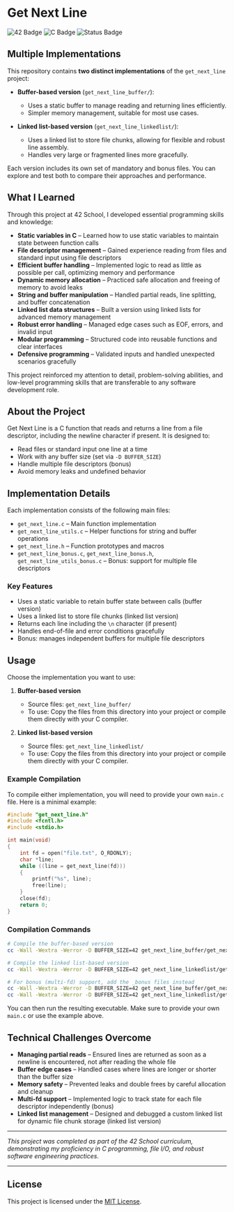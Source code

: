 # Get Next Line

![42 Badge](https://img.shields.io/badge/42-Get_Next_Line-brightgreen)
![C Badge](https://img.shields.io/badge/Language-C-blue)
![Status Badge](https://img.shields.io/badge/Status-Completed-success)

## Multiple Implementations

This repository contains **two distinct implementations** of the `get_next_line` project:

- **Buffer-based version** (`get_next_line_buffer/`):
  - Uses a static buffer to manage reading and returning lines efficiently.
  - Simpler memory management, suitable for most use cases.

- **Linked list-based version** (`get_next_line_linkedlist/`):
  - Uses a linked list to store file chunks, allowing for flexible and robust line assembly.
  - Handles very large or fragmented lines more gracefully.

Each version includes its own set of mandatory and bonus files. You can explore and test both to compare their approaches and performance.

## What I Learned

Through this project at 42 School, I developed essential programming skills and knowledge:

- **Static variables in C** – Learned how to use static variables to maintain state between function calls
- **File descriptor management** – Gained experience reading from files and standard input using file descriptors
- **Efficient buffer handling** – Implemented logic to read as little as possible per call, optimizing memory and performance
- **Dynamic memory allocation** – Practiced safe allocation and freeing of memory to avoid leaks
- **String and buffer manipulation** – Handled partial reads, line splitting, and buffer concatenation
- **Linked list data structures** – Built a version using linked lists for advanced memory management
- **Robust error handling** – Managed edge cases such as EOF, errors, and invalid input
- **Modular programming** – Structured code into reusable functions and clear interfaces
- **Defensive programming** – Validated inputs and handled unexpected scenarios gracefully

This project reinforced my attention to detail, problem-solving abilities, and low-level programming skills that are transferable to any software development role.

## About the Project

Get Next Line is a C function that reads and returns a line from a file descriptor, including the newline character if present. It is designed to:

- Read files or standard input one line at a time
- Work with any buffer size (set via `-D BUFFER_SIZE`)
- Handle multiple file descriptors (bonus)
- Avoid memory leaks and undefined behavior

## Implementation Details

Each implementation consists of the following main files:

- `get_next_line.c` – Main function implementation
- `get_next_line_utils.c` – Helper functions for string and buffer operations
- `get_next_line.h` – Function prototypes and macros
- `get_next_line_bonus.c`, `get_next_line_bonus.h`, `get_next_line_utils_bonus.c` – Bonus: support for multiple file descriptors

### Key Features

- Uses a static variable to retain buffer state between calls (buffer version)
- Uses a linked list to store file chunks (linked list version)
- Returns each line including the `\n` character (if present)
- Handles end-of-file and error conditions gracefully
- Bonus: manages independent buffers for multiple file descriptors

## Usage

Choose the implementation you want to use:

1. **Buffer-based version**
   - Source files: `get_next_line_buffer/`
   - To use: Copy the files from this directory into your project or compile them directly with your C compiler.

2. **Linked list-based version**
   - Source files: `get_next_line_linkedlist/`
   - To use: Copy the files from this directory into your project or compile them directly with your C compiler.

### Example Compilation

To compile either implementation, you will need to provide your own `main.c` file. Here is a minimal example:

```c
#include "get_next_line.h"
#include <fcntl.h>
#include <stdio.h>

int main(void)
{
    int fd = open("file.txt", O_RDONLY);
    char *line;
    while ((line = get_next_line(fd)))
    {
        printf("%s", line);
        free(line);
    }
    close(fd);
    return 0;
}
```

### Compilation Commands

```bash
# Compile the buffer-based version
cc -Wall -Wextra -Werror -D BUFFER_SIZE=42 get_next_line_buffer/get_next_line.c get_next_line_buffer/get_next_line_utils.c main.c -Iget_next_line_buffer -o gnl_buffer

# Compile the linked list-based version
cc -Wall -Wextra -Werror -D BUFFER_SIZE=42 get_next_line_linkedlist/get_next_line.c get_next_line_linkedlist/get_next_line_utils.c main.c -Iget_next_line_linkedlist -o gnl_linkedlist

# For bonus (multi-fd) support, add the _bonus files instead
cc -Wall -Wextra -Werror -D BUFFER_SIZE=42 get_next_line_buffer/get_next_line_bonus.c get_next_line_buffer/get_next_line_utils_bonus.c main.c -Iget_next_line_buffer -o gnl_buffer_bonus
cc -Wall -Wextra -Werror -D BUFFER_SIZE=42 get_next_line_linkedlist/get_next_line_bonus.c get_next_line_linkedlist/get_next_line_utils_bonus.c main.c -Iget_next_line_linkedlist -o gnl_linkedlist_bonus
```

You can then run the resulting executable. Make sure to provide your own `main.c` or use the example above.

## Technical Challenges Overcome

- **Managing partial reads** – Ensured lines are returned as soon as a newline is encountered, not after reading the whole file
- **Buffer edge cases** – Handled cases where lines are longer or shorter than the buffer size
- **Memory safety** – Prevented leaks and double frees by careful allocation and cleanup
- **Multi-fd support** – Implemented logic to track state for each file descriptor independently (bonus)
- **Linked list management** – Designed and debugged a custom linked list for dynamic file chunk storage (linked list version)

---

*This project was completed as part of the 42 School curriculum, demonstrating my proficiency in C programming, file I/O, and robust software engineering practices.*

---

## License

This project is licensed under the [MIT License](./LICENSE).
